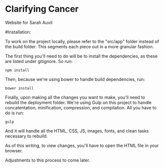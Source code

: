 # Clarifying Cancer
Website for Sarah Auvil

#Installation:

To work on the project locally, please refer to the "src/app" folder instead of the build folder. This segments each piece out in a more granular fashion.

The first thing you'll need to do will be to install the dependencies, as these are listed under gitignore. So run:

`npm install`

Then, because we're using bower to handle build dependencies, run:

`bower install`

Finally, upon making all the changes you want to make, you'll need to rebuild the deployment folder. We're using Gulp on this project to handle concatentation, minification, compression, and compilation. All you have to do is run:

`gulp`

And it will handle all the HTML, CSS, JS, images, fonts, and clean tasks necessary to rebuild.

As of this writing, to view changes, you'll have to open the HTML file in your browser.

Adjustments to this process to come later.
